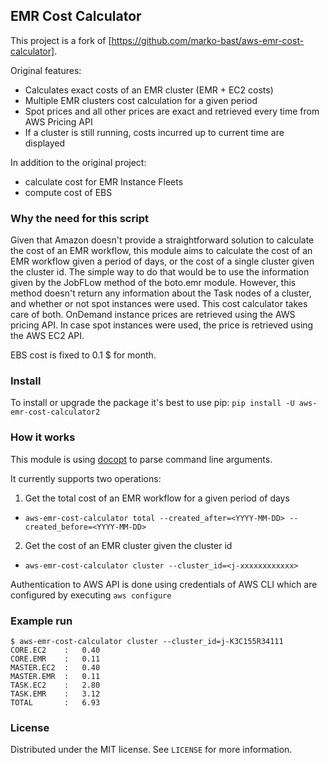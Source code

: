 ## EMR Cost Calculator

This project is a fork of [https://github.com/marko-bast/aws-emr-cost-calculator].

Original features:
- Calculates exact costs of an EMR cluster (EMR + EC2 costs)
- Multiple EMR clusters cost calculation for a given period
- Spot prices and all other prices are exact and retrieved every time from AWS Pricing API
- If a cluster is still running, costs incurred up to current time are displayed

In addition to the original project:
- calculate cost for EMR Instance Fleets
- compute cost of EBS

### Why the need for this script

Given that Amazon doesn't provide a straightforward solution to calculate the cost of an EMR workflow, this module aims to calculate the cost of an EMR workflow given a period of days, or the cost of a single cluster given the cluster id. The simple way to do that would be to use the information given by the JobFLow method of the boto.emr module. However, this method doesn't return any information about the Task nodes of a cluster, and whether or not spot instances were used. This cost calculator takes care of both. OnDemand instance prices are retrieved using the AWS pricing API. In case spot instances were used, the price is retrieved using the AWS EC2 API.

EBS cost is fixed to 0.1 $ for month.

### Install

To install or upgrade the package it's best to use pip:
`pip install -U aws-emr-cost-calculator2`

### How it works

This module is using [docopt](http://docopt.org/) to parse command line arguments.

It currently supports two operations:

1. Get the total cost of an EMR workflow for a given period of days
  * `aws-emr-cost-calculator total --created_after=<YYYY-MM-DD> --created_before=<YYYY-MM-DD>`

2. Get the cost of an EMR cluster given the cluster id
  * `aws-emr-cost-calculator cluster --cluster_id=<j-xxxxxxxxxxxx>`

Authentication to AWS API is done using credentials of AWS CLI which are configured by executing
`aws configure`

### Example run
```
$ aws-emr-cost-calculator cluster --cluster_id=j-K3C155R34111
CORE.EC2    :   0.40
CORE.EMR    :   0.11
MASTER.EC2  :   0.40
MASTER.EMR  :   0.11
TASK.EC2    :   2.80
TASK.EMR    :   3.12
TOTAL       :   6.93
```

### License

Distributed under the MIT license. See `LICENSE` for more information.

